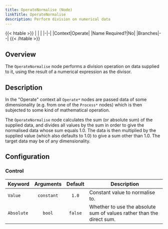 ```yaml
---
title: OperateNormalise (Node)
linkTitle: OperateNormalise
description: Perform division on numerical data
---
```


{{< htable >}}
| | |
|-|-|
|Context|Operate|
|Name Required?|No|
|Branches|--|
{{< /htable >}}

## Overview

The `OperateNormalise` node performs a division operation on data supplied to it, using the result of a numerical expression as the divisor.

## Description

In the "Operate" context all `Operate*` nodes are passed data of some dimensionality (e.g. from one of the `Process*` nodes) which is then subjected to some kind of mathematical operation.

The `OperateNormalise` node calculates the sum (or absolute sum) of the supplied data, and divides all values by the sum in order to give the normalised data whose sum equals 1.0. The data is then multiplied by the supplied value (which also defaults to 1.0) to give a sum other than 1.0. The target data may be of any dimensionality.

## Configuration

### Control

|Keyword|Arguments|Default|Description|
|:------|:--:|:-----:|-----------|
|`Value`|`constant`|`1.0`|Constant value to normalise to.|
|`Absolute`|`bool`|`false`|Whether to use the absolute sum of values rather than the direct sum.|
